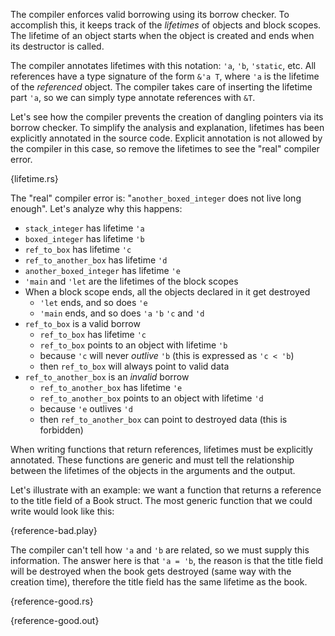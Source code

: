The compiler enforces valid borrowing using its borrow checker. To accomplish
this, it keeps track of the *lifetimes* of objects and block scopes. The
lifetime of an object starts when the object is created and ends when its
destructor is called.

The compiler annotates lifetimes with this notation: `'a`, `'b`, `'static`,
etc. All references have a type signature of the form `&'a T`, where `'a` is
the lifetime of the *referenced* object. The compiler takes care of inserting
the lifetime part `'a`, so we can simply type annotate references with `&T`.

Let's see how the compiler prevents the creation of dangling pointers via its
borrow checker. To simplify the analysis and explanation, lifetimes has been
explicitly annotated in the source code. Explicit annotation is not allowed by
the compiler in this case, so remove the lifetimes to see the "real" compiler
error.

{lifetime.rs}

The "real" compiler error is: "`another_boxed_integer` does not live long
enough". Let's analyze why this happens:

* `stack_integer` has lifetime `'a`
* `boxed_integer` has lifetime `'b`
* `ref_to_box` has lifetime `'c`
* `ref_to_another_box` has lifetime `'d`
* `another_boxed_integer` has lifetime `'e`
* `'main` and `'let` are the lifetimes of the block scopes
* When a block scope ends, all the objects declared in it get destroyed
  * `'let` ends, and so does `'e`
  * `'main` ends, and so does `'a` `'b` `'c` and `'d`
* `ref_to_box` is a valid borrow
  * `ref_to_box` has lifetime `'c`
  * `ref_to_box` points to an object with lifetime `'b`
  * because `'c` will never *outlive* `'b` (this is expressed as `'c < 'b`)
  * then `ref_to_box` will always point to valid data
* `ref_to_another_box` is an *invalid* borrow
  * `ref_to_another_box` has lifetime `'e`
  * `ref_to_another_box` points to an object with lifetime `'d`
  * because `'e` outlives `'d`
  * then `ref_to_another_box` can point to destroyed data (this is forbidden)

When writing functions that return references, lifetimes must be explicitly
annotated. These functions are generic and must tell the relationship between
the lifetimes of the objects in the arguments and the output.

Let's illustrate with an example: we want a function that returns a reference
to the title field of a Book struct. The most generic function that we could
write would look like this:

{reference-bad.play}

The compiler can't tell how `'a` and `'b` are related, so we must supply this
information. The answer here is that `'a = 'b`, the reason is that the title
field will be destroyed when the book gets destroyed (same way with the
creation time), therefore the title field has the same lifetime as the book.

{reference-good.rs}

{reference-good.out}
